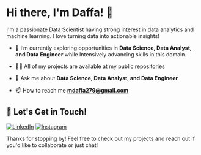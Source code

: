# Hi there, I'm Daffa! 👋

I'm a passionate Data Scientist having strong interest in data analytics and machine learning. I love turning data into actionable insights!


- 🌱 I’m currently exploring opportunities in **Data Science, Data Analyst, and Data Engineer** while Intensively advancing skills in this domain.

- 👨‍💻 All of my projects are available at my public repositories

- 💬 Ask me about **Data Science, Data Analyst, and Data Engineer**

- 📫 How to reach me **mdaffa279@gmail.com**


## 🔗 Let's Get in Touch!

<a href="https://www.linkedin.com/in/muhammaddaffa279/" target="_blank"><img alt="LinkedIn" src="https://img.shields.io/badge/linkedin-%230077B5.svg?&style=for-the-badge&logo=linkedin&logoColor=white" /></a>
<a href="https://www.instagram.com/muhmmd.daffa/" target="_blank"><img alt="Instagram" src="https://img.shields.io/badge/instagram-%23E4405F.svg?&style=for-the-badge&logo=instagram&logoColor=white" /></a>

Thanks for stopping by! Feel free to check out my projects and reach out if you'd like to collaborate or just chat!
